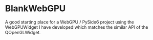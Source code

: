 # BlankWebGPU

A good starting place for a WebGPU / PySide6 project using the WebGPUWidget I have developed which matches the similar API of the QOpenGLWidget.

